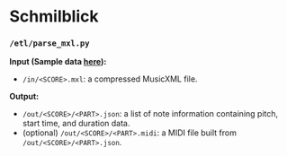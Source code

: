 # Schmilblick

### `/etl/parse_mxl.py`

**Input (Sample data [here](https://drive.google.com/drive/folders/19GXoGG40P6MN9dCoI2gPH88HKLXORbpS?usp=drive_link)):**

- `/in/<SCORE>.mxl`: a compressed MusicXML file.

**Output:**

- `/out/<SCORE>/<PART>.json`: a list of note information containing pitch, start time, and duration data.
- (optional) `/out/<SCORE>/<PART>.midi`: a MIDI file built from `/out/<SCORE>/<PART>.json`.
